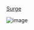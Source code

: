 [Surge](http://various-horn.surge.sh/)

![image](![image](https://user-images.githubusercontent.com/84832122/126072564-877f3e86-acda-49a6-81d0-39c7c9c2fabc.png))
